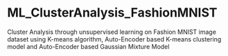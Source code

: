 # ML_ClusterAnalysis_FashionMNIST
Cluster Analysis through unsupervised learning on Fashion MNIST image dataset using K-means algorithm, Auto-Encoder based K-means clustering model and Auto-Encoder based Gaussian Mixture Model
